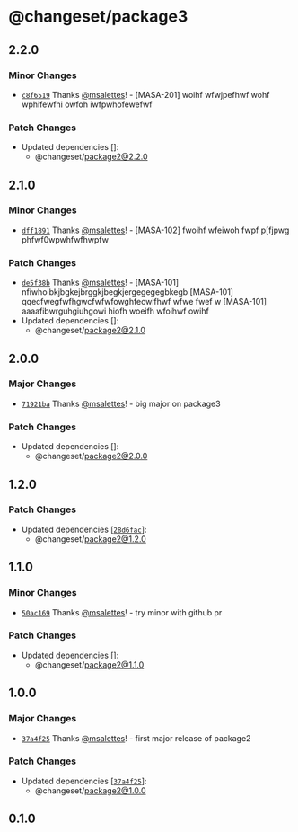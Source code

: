 # @changeset/package3

## 2.2.0

### Minor Changes

- [`c8f6519`](https://github.com/msalettes/nx-changeset/commit/c8f6519c595474d22ebced63152c7571e687cd65) Thanks [@msalettes](https://github.com/msalettes)! - [MASA-201] woihf wfwjpefhwf wohf wphifewfhi owfoh iwfpwhofewefwf

### Patch Changes

- Updated dependencies []:
  - @changeset/package2@2.2.0

## 2.1.0

### Minor Changes

- [`dff1891`](https://github.com/msalettes/nx-changeset/commit/dff18916223aa0c5a831bcf6ba0c214473aefd55) Thanks [@msalettes](https://github.com/msalettes)! - [MASA-102] fwoihf wfeiwoh fwpf p[fjpwg phfwf0wpwhfwfhwpfw

### Patch Changes

- [`de5f38b`](https://github.com/msalettes/nx-changeset/commit/de5f38b481e6cd3d9e5fa5b10d35ad8094cec75c) Thanks [@msalettes](https://github.com/msalettes)! - [MASA-101] nfiwhoibkjbgkejbrggkjbegkjergegegegbkegb
  [MASA-101] qqecfwegfwfhgwcfwfwfowghfeowifhwf wfwe fwef w
  [MASA-101] aaaafibwrguhgiuhgowi hiofh woeifh wfoihwf owihf
- Updated dependencies []:
  - @changeset/package2@2.1.0

## 2.0.0

### Major Changes

- [`71921ba`](https://github.com/msalettes/nx-changeset/commit/71921ba1588743c38c4910f6f02518135cbae934) Thanks [@msalettes](https://github.com/msalettes)! - big major on package3

### Patch Changes

- Updated dependencies []:
  - @changeset/package2@2.0.0

## 1.2.0

### Patch Changes

- Updated dependencies [[`28d6fac`](https://github.com/msalettes/nx-changeset/commit/28d6face8f0f8d41dfb6b8cf977f767f81df823f)]:
  - @changeset/package2@1.2.0

## 1.1.0

### Minor Changes

- [`50ac169`](https://github.com/msalettes/nx-changeset/commit/50ac169a48c371f12d7744a069be0b836180c5d8) Thanks [@msalettes](https://github.com/msalettes)! - try minor with github pr

### Patch Changes

- Updated dependencies []:
  - @changeset/package2@1.1.0

## 1.0.0

### Major Changes

- [`37a4f25`](https://github.com/msalettes/nx-changeset/commit/37a4f258b5a57988b7c0b12e598f25912622deb3) Thanks [@msalettes](https://github.com/msalettes)! - first major release of package2

### Patch Changes

- Updated dependencies [[`37a4f25`](https://github.com/msalettes/nx-changeset/commit/37a4f258b5a57988b7c0b12e598f25912622deb3)]:
  - @changeset/package2@1.0.0

## 0.1.0

